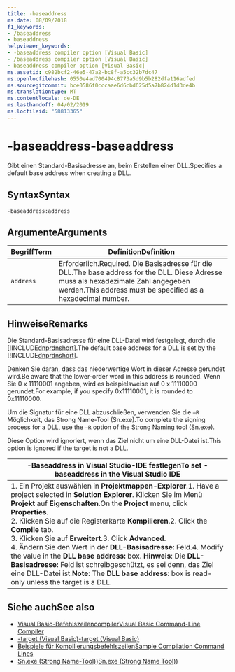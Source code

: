 ```yaml
---
title: -baseaddress
ms.date: 08/09/2018
f1_keywords:
- /baseaddress
- baseaddress
helpviewer_keywords:
- -baseaddress compiler option [Visual Basic]
- /baseaddress compiler option [Visual Basic]
- baseaddress compiler option [Visual Basic]
ms.assetid: c982bcf2-46e5-47a2-bc8f-a5cc32b7dc47
ms.openlocfilehash: 0550e4ad700494c8773a5d9b5b282dfa116adfed
ms.sourcegitcommit: bce0586f0cccaae6d6cbd625d5a7b824d1d3de4b
ms.translationtype: MT
ms.contentlocale: de-DE
ms.lasthandoff: 04/02/2019
ms.locfileid: "58813365"
---
```

# <a name="-baseaddress"></a><span data-ttu-id="2c84e-102">-baseaddress</span><span class="sxs-lookup"><span data-stu-id="2c84e-102">-baseaddress</span></span>
<span data-ttu-id="2c84e-103">Gibt einen Standard-Basisadresse an, beim Erstellen einer DLL.</span><span class="sxs-lookup"><span data-stu-id="2c84e-103">Specifies a default base address when creating a DLL.</span></span>  
  
## <a name="syntax"></a><span data-ttu-id="2c84e-104">Syntax</span><span class="sxs-lookup"><span data-stu-id="2c84e-104">Syntax</span></span>  
  
```  
-baseaddress:address  
```  
  
## <a name="arguments"></a><span data-ttu-id="2c84e-105">Argumente</span><span class="sxs-lookup"><span data-stu-id="2c84e-105">Arguments</span></span>  
  
|<span data-ttu-id="2c84e-106">Begriff</span><span class="sxs-lookup"><span data-stu-id="2c84e-106">Term</span></span>|<span data-ttu-id="2c84e-107">Definition</span><span class="sxs-lookup"><span data-stu-id="2c84e-107">Definition</span></span>|  
|---|---|  
|`address`|<span data-ttu-id="2c84e-108">Erforderlich.</span><span class="sxs-lookup"><span data-stu-id="2c84e-108">Required.</span></span> <span data-ttu-id="2c84e-109">Die Basisadresse für die DLL.</span><span class="sxs-lookup"><span data-stu-id="2c84e-109">The base address for the DLL.</span></span> <span data-ttu-id="2c84e-110">Diese Adresse muss als hexadezimale Zahl angegeben werden.</span><span class="sxs-lookup"><span data-stu-id="2c84e-110">This address must be specified as a hexadecimal number.</span></span>|  
  
## <a name="remarks"></a><span data-ttu-id="2c84e-111">Hinweise</span><span class="sxs-lookup"><span data-stu-id="2c84e-111">Remarks</span></span>  
 <span data-ttu-id="2c84e-112">Die Standard-Basisadresse für eine DLL-Datei wird festgelegt, durch die [!INCLUDE[dnprdnshort](~/includes/dnprdnshort-md.md)].</span><span class="sxs-lookup"><span data-stu-id="2c84e-112">The default base address for a DLL is set by the [!INCLUDE[dnprdnshort](~/includes/dnprdnshort-md.md)].</span></span>  
  
 <span data-ttu-id="2c84e-113">Denken Sie daran, dass das niederwertige Wort in dieser Adresse gerundet wird.</span><span class="sxs-lookup"><span data-stu-id="2c84e-113">Be aware that the lower-order word in this address is rounded.</span></span> <span data-ttu-id="2c84e-114">Wenn Sie 0 x 11110001 angeben, wird es beispielsweise auf 0 x 11110000 gerundet.</span><span class="sxs-lookup"><span data-stu-id="2c84e-114">For example, if you specify 0x11110001, it is rounded to 0x11110000.</span></span>  
  
 <span data-ttu-id="2c84e-115">Um die Signatur für eine DLL abzuschließen, verwenden Sie die `–R` Möglichkeit, das Strong Name-Tool (Sn.exe).</span><span class="sxs-lookup"><span data-stu-id="2c84e-115">To complete the signing process for a DLL, use the `–R` option of the Strong Naming tool (Sn.exe).</span></span>  
  
 <span data-ttu-id="2c84e-116">Diese Option wird ignoriert, wenn das Ziel nicht um eine DLL-Datei ist.</span><span class="sxs-lookup"><span data-stu-id="2c84e-116">This option is ignored if the target is not a DLL.</span></span>  
  
|<span data-ttu-id="2c84e-117">-Baseaddress in Visual Studio-IDE festlegen</span><span class="sxs-lookup"><span data-stu-id="2c84e-117">To set -baseaddress in the Visual Studio IDE</span></span>|  
|---|  
|<span data-ttu-id="2c84e-118">1.  Ein Projekt auswählen in **Projektmappen-Explorer**.</span><span class="sxs-lookup"><span data-stu-id="2c84e-118">1.  Have a project selected in **Solution Explorer**.</span></span> <span data-ttu-id="2c84e-119">Klicken Sie im Menü **Projekt** auf **Eigenschaften**.</span><span class="sxs-lookup"><span data-stu-id="2c84e-119">On the **Project** menu, click **Properties**.</span></span> <br /><span data-ttu-id="2c84e-120">2.  Klicken Sie auf die Registerkarte **Kompilieren**.</span><span class="sxs-lookup"><span data-stu-id="2c84e-120">2.  Click the **Compile** tab.</span></span><br /><span data-ttu-id="2c84e-121">3.  Klicken Sie auf **Erweitert**.</span><span class="sxs-lookup"><span data-stu-id="2c84e-121">3.  Click **Advanced**.</span></span><br /><span data-ttu-id="2c84e-122">4.  Ändern Sie den Wert in der **DLL-Basisadresse:** Feld.</span><span class="sxs-lookup"><span data-stu-id="2c84e-122">4.  Modify the value in the **DLL base address:** box.</span></span> <span data-ttu-id="2c84e-123">**Hinweis**:      Die **DLL-Basisadresse:** Feld ist schreibgeschützt, es sei denn, das Ziel eine DLL-Datei ist.</span><span class="sxs-lookup"><span data-stu-id="2c84e-123">**Note:**      The **DLL base address:** box is read-only unless the target is a DLL.</span></span>|  
  
## <a name="see-also"></a><span data-ttu-id="2c84e-124">Siehe auch</span><span class="sxs-lookup"><span data-stu-id="2c84e-124">See also</span></span>

- [<span data-ttu-id="2c84e-125">Visual Basic-Befehlszeilencompiler</span><span class="sxs-lookup"><span data-stu-id="2c84e-125">Visual Basic Command-Line Compiler</span></span>](../../../visual-basic/reference/command-line-compiler/index.md)
- [<span data-ttu-id="2c84e-126">-target (Visual Basic)</span><span class="sxs-lookup"><span data-stu-id="2c84e-126">-target (Visual Basic)</span></span>](../../../visual-basic/reference/command-line-compiler/target.md)
- [<span data-ttu-id="2c84e-127">Beispiele für Kompilierungsbefehlszeilen</span><span class="sxs-lookup"><span data-stu-id="2c84e-127">Sample Compilation Command Lines</span></span>](../../../visual-basic/reference/command-line-compiler/sample-compilation-command-lines.md)
- <span data-ttu-id="2c84e-128">[Sn.exe (Strong Name-Tool)](../../../framework/tools/sn-exe-strong-name-tool.md))</span><span class="sxs-lookup"><span data-stu-id="2c84e-128">[Sn.exe (Strong Name Tool)](../../../framework/tools/sn-exe-strong-name-tool.md))</span></span>
